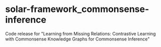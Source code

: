 # solar-framework_commonsense-inference
Code release for "Learning from Missing Relations: Contrastive Learning with Commonsense Knowledge Graphs for Commonsense Inference"
